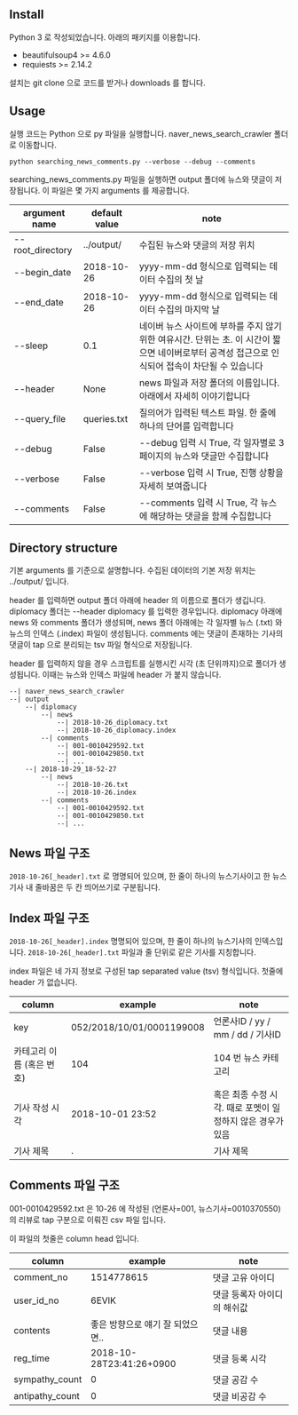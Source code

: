 ## Install

Python 3 로 작성되었습니다. 아래의 패키지를 이용합니다.

- beautifulsoup4 >= 4.6.0
- requiests >= 2.14.2

설치는 git clone 으로 코드를 받거나 downloads 를 합니다.

## Usage

실행 코드는 Python 으로 py 파일을 실행합니다. naver_news_search_crawler 폴더로 이동합니다.

    python searching_news_comments.py --verbose --debug --comments

searching_news_comments.py 파일을 실행하면 output 폴더에 뉴스와 댓글이 저장됩니다. 이 파일은 몇 가지 arguments 를 제공합니다.

| argument name | default value | note |
| --- | --- | --- |
| --root_directory | ../output/ | 수집된 뉴스와 댓글의 저장 위치 |
| --begin_date | 2018-10-26 | yyyy-mm-dd 형식으로 입력되는 데이터 수집의 첫 날 |
| --end_date | 2018-10-26 | yyyy-mm-dd 형식으로 입력되는 데이터 수집의 마지막 날 |
| --sleep | 0.1 | 네이버 뉴스 사이트에 부하를 주지 않기 위한 여유시간. 단위는 초. 이 시간이 짧으면 네이버로부터 공격성 접근으로 인식되어 접속이 차단될 수 있습니다 |
| --header | None | news 파일과 저장 폴더의 이름입니다. 아래에서 자세히 이야기합니다 |
| --query_file | queries.txt | 질의어가 입력된 텍스트 파일. 한 줄에 하나의 단어를 입력합니다 |
| --debug | False | --debug 입력 시 True, 각 일자별로 3 페이지의 뉴스와 댓글만 수집합니다 |
| --verbose | False | --verbose 입력 시 True, 진행 상황을 자세히 보여줍니다|
| --comments | False | --comments 입력 시 True, 각 뉴스에 해당하는 댓글을 함께 수집합니다|

## Directory structure

기본 arguments 를 기준으로 설명합니다. 수집된 데이터의 기본 저장 위치는 ../output/ 입니다.

header 를 입력하면 output 폴더 아래에 header 의 이름으로 폴더가 생깁니다. diplomacy 폴더는 --header diplomacy 를 입력한 경우입니다. diplomacy 아래에 news 와 comments 폴더가 생성되며, news 폴더 아래에는 각 일자별 뉴스 (.txt) 와 뉴스의 인덱스 (.index) 파일이 생성됩니다. comments 에는 댓글이 존재하는 기사의 댓글이 tap 으로 분리되는 tsv 파일 형식으로 저장됩니다.

header 를 입력하지 않을 경우 스크립트를 실행시킨 시각 (초 단위까지)으로 폴더가 생성됩니다. 이때는 뉴스와 인덱스 파일에 header 가 붙지 않습니다.

    --| naver_news_search_crawler
    --| output
        --| diplomacy
            --| news
                --| 2018-10-26_diplomacy.txt
                --| 2018-10-26_diplomacy.index
            --| comments
                --| 001-0010429592.txt
                --| 001-0010429850.txt
                --| ...
        --| 2018-10-29_18-52-27
            --| news
                --| 2018-10-26.txt
                --| 2018-10-26.index
            --| comments
                --| 001-0010429592.txt
                --| 001-0010429850.txt
                --| ...


## News 파일 구조

`2018-10-26[_header].txt` 로 명명되어 있으며, 한 줄이 하나의 뉴스기사이고 한 뉴스기사 내 줄바꿈은 두 칸 띄어쓰기로 구분됩니다.

## Index 파일 구조

`2018-10-26[_header].index` 명명되어 있으며, 한 줄이 하나의 뉴스기사의 인덱스입니다. `2018-10-26[_header].txt` 파일과 줄 단위로 같은 기사를 지칭합니다.

index 파일은 네 가지 정보로 구성된 tap separated value (tsv) 형식입니다. 첫줄에 header 가 없습니다.

| column | example | note |
| --- | --- | --- |
| key | 052/2018/10/01/0001199008 | 언론사ID / yy / mm / dd / 기사ID |
| 카테고리 이름 (혹은 번호) | 104 | 104 번 뉴스 카테고리 |
| 기사 작성 시각 | 2018-10-01 23:52 | 혹은 최종 수정 시각. 때로 포멧이 일정하지 않은 경우가 있음 |
| 기사 제목 | . | 기사 제목 |

## Comments 파일 구조

001-0010429592.txt 은 10-26 에 작성된 (언론사=001, 뉴스기사=0010370550) 의 리뷰로 tap 구분으로 이뤄진 csv 파일 입니다.

이 파일의 첫줄은 column head 입니다.

| column | example | note |
| --- | --- | --- |
| comment_no | 1514778615 | 댓글 고유 아이디 |
| user_id_no | 6EVlK | 댓글 등록자 아이디의 해쉬값 |
| contents | 좋은 방향으로 얘기 잘 되었으면.. | 댓글 내용 |
| reg_time | 2018-10-28T23:41:26+0900 | 댓글 등록 시각 | 
| sympathy_count | 0 | 댓글 공감 수 |
| antipathy_count | 0 | 댓글 비공감 수 |

